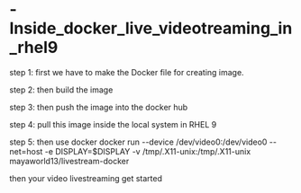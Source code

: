 # -Inside_docker_live_videotreaming_in_rhel9

step 1: first we have to make the Docker file for creating image.

step 2: then build the image

step 3: then push the image into the docker hub

step 4: pull this image inside the local system in RHEL 9

step 5: then use docker docker run --device /dev/video0:/dev/video0 --net=host -e DISPLAY=$DISPLAY -v /tmp/.X11-unix:/tmp/.X11-unix mayaworld13/livestream-docker

then your video livestreaming get started
